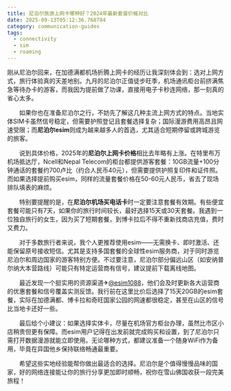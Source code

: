 ```yaml
---
title: 尼泊尔旅游上网卡哪种好？2024年最新套餐价格对比
date: 2025-09-13T05:12:36.768784
category: communication-guides
tags:
  - connectivity
  - sim
  - roaming
---
```


刚从尼泊尔回来，在加德满都机场折腾上网卡的经历让我深刻体会到：选对上网方式，旅行体验真的天差地别。九月的尼泊尔正值徒步旺季，机场通讯柜台前挤满焦急等待办卡的游客，而我因为提前做了功课，直接用电子卡秒连网络，那一刻真的省心太多。

　　如果你也在准备尼泊尔之行，不妨先了解这几种主流上网方式的特点。当地实体SIM卡虽然信号稳定，但需要护照登记且套餐选择复杂；国际漫游费用高昂且网速受限；而**尼泊尔esim**则成为越来越多人的首选，尤其适合短期停留或跨城游览的旅客。

　　说到具体价格，2025年的**尼泊尔上网卡价格**相比去年略有上涨。在特里布万机场抵达厅，Ncell和Nepal Telecom的柜台都提供游客套餐：10GB流量+100分钟通话的套餐约700卢比（约合人民币40元），但需要提供护照复印件和证件照。而如果选择提前购买esim，同样的流量套餐价格在50-60元人民币，省去了现场排队填表的麻烦。

　　特别要提醒的是，在**尼泊尔机场买电话卡**时一定要注意套餐有效期。有些便宜套餐可能只有7天，如果你的旅行时间较长，最好选择15天或30天套餐。我遇到一位独自旅行的女生，因为买了短期套餐，到博卡拉后不得不重新找商店充值，费时又费力。

　　对于多数旅行者来说，我个人更推荐使用esim——无需换卡、即时激活、还能保留原号接收短信。尤其是支持多国套餐的全球性esim服务商，对于同时游览尼泊尔和周边国家的游客特别方便。不过要注意，尼泊尔部分偏远山区（如安纳普尔纳大本营路线）可能只有特定运营商有信号，建议提前下载离线地图。

　　最近发现一个挺实用的资源渠道✈[@esim1088](https://t.me/s/esim1088)，他们会及时更新各大运营商的优惠套餐和信号覆盖实测反馈。我行前在这里比价后选择了15天20GB的esim套餐，实际在加德满都、博卡拉和奇旺国家公园的网速都很稳定，甚至在山区的信号比当地卡还好一些。

　　最后给个小建议：如果选择实体卡，尽量在机场官方柜台办理，虽然比市区小店稍贵但更有保障。而esim用户记得在出发前就完成购买和设置，到了尼泊尔只需打开数据漫游就能立即使用。无论哪种方式，都建议准备一个随身WiFi作为备用，毕竟在异国他乡保持联络畅通最重要。

　　希望这些实地经验能帮你做出最适合的选择。尼泊尔是个值得慢慢品味的国家，好的网络连接能让你的旅行分享更加即时顺畅，祝你在雪山佛国收获一段完美旅程！